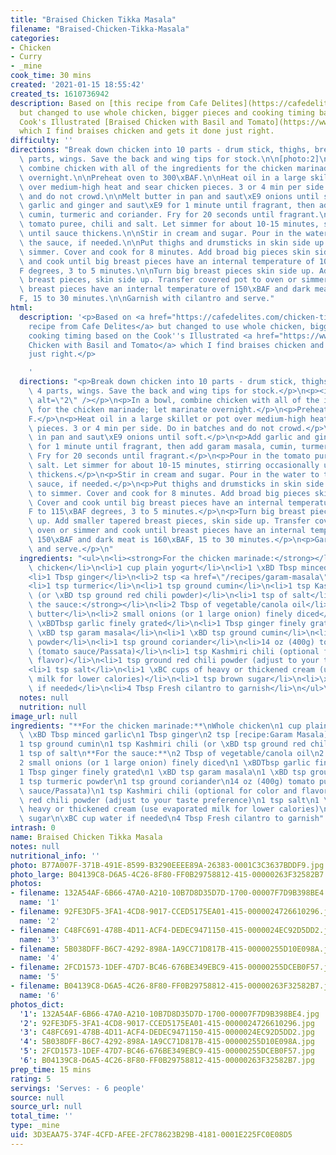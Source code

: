 ```yaml
---
title: "Braised Chicken Tikka Masala"
filename: "Braised-Chicken-Tikka-Masala"
categories:
- Chicken
- Curry
- _mine
cook_time: 30 mins
created: '2021-01-15 18:55:42'
created_ts: 1610736942
description: Based on [this recipe from Cafe Delites](https://cafedelites.com/chicken-tikka-masala/)
  but changed to use whole chicken, bigger pieces and cooking timing based on the
  Cook's Illustrated [Braised Chicken with Basil and Tomato](https://www.cooksillustrated.com/recipes/11400-braised-chicken-with-basil-and-tomato)
  which I find braises chicken and gets it done just right.
difficulty: ''
directions: "Break down chicken into 10 parts - drum stick, thighs, breast into 4\
  \ parts, wings. Save the back and wing tips for stock.\n\n[photo:2]\n\nIn a bowl,\
  \ combine chicken with all of the ingredients for the chicken marinade; let marinate\
  \ overnight.\n\nPreheat oven to 300\xBAF.\n\nHeat oil in a large skillet or pot\
  \ over medium-high heat and sear chicken pieces. 3 or 4 min per side. Do in batches\
  \ and do not crowd.\n\nMelt butter in pan and saut\xE9 onions until soft.\n\nAdd\
  \ garlic and ginger and saut\xE9 for 1 minute until fragrant, then add garam masala,\
  \ cumin, turmeric and coriander. Fry for 20 seconds until fragrant.\n\nPour in the\
  \ tomato puree, chili and salt. Let simmer for about 10-15 minutes, stirring occasionally\
  \ until sauce thickens.\n\nStir in cream and sugar. Pour in the water to thin out\
  \ the sauce, if needed.\n\nPut thighs and drumsticks in skin side up and bring to\
  \ simmer. Cover and cook for 8 minutes. Add broad big pieces skin side down. Cover\
  \ and cook until big breast pieces have an internal temperature of 105\xBAF to 115\xBA\
  F degrees, 3 to 5 minutes.\n\nTurn big breast pieces skin side up. Add smaller tapered\
  \ breast pieces, skin side up. Transfer covered pot to oven or simmer and cook until\
  \ breast pieces have an internal temperature of 150\xBAF and dark meat is 160\xBA\
  F, 15 to 30 minutes.\n\nGarnish with cilantro and serve."
html:
  description: '<p>Based on <a href="https://cafedelites.com/chicken-tikka-masala/">this
    recipe from Cafe Delites</a> but changed to use whole chicken, bigger pieces and
    cooking timing based on the Cook''s Illustrated <a href="https://www.cooksillustrated.com/recipes/11400-braised-chicken-with-basil-and-tomato">Braised
    Chicken with Basil and Tomato</a> which I find braises chicken and gets it done
    just right.</p>

    '
  directions: "<p>Break down chicken into 10 parts - drum stick, thighs, breast into\
    \ 4 parts, wings. Save the back and wing tips for stock.</p>\n<p><img src=\"/images/recipes/3D3EAA75-374F-4CFD-AFEE-2FC78623B29B-4181-0001E225FC0E08D5/92FE3DF5-3FA1-4CD8-9017-CCED5175EA01-415-0000024726610296.jpg\"\
    \ alt=\"2\" /></p>\n<p>In a bowl, combine chicken with all of the ingredients\
    \ for the chicken marinade; let marinate overnight.</p>\n<p>Preheat oven to 300\xBA\
    F.</p>\n<p>Heat oil in a large skillet or pot over medium-high heat and sear chicken\
    \ pieces. 3 or 4 min per side. Do in batches and do not crowd.</p>\n<p>Melt butter\
    \ in pan and saut\xE9 onions until soft.</p>\n<p>Add garlic and ginger and saut\xE9\
    \ for 1 minute until fragrant, then add garam masala, cumin, turmeric and coriander.\
    \ Fry for 20 seconds until fragrant.</p>\n<p>Pour in the tomato puree, chili and\
    \ salt. Let simmer for about 10-15 minutes, stirring occasionally until sauce\
    \ thickens.</p>\n<p>Stir in cream and sugar. Pour in the water to thin out the\
    \ sauce, if needed.</p>\n<p>Put thighs and drumsticks in skin side up and bring\
    \ to simmer. Cover and cook for 8 minutes. Add broad big pieces skin side down.\
    \ Cover and cook until big breast pieces have an internal temperature of 105\xBA\
    F to 115\xBAF degrees, 3 to 5 minutes.</p>\n<p>Turn big breast pieces skin side\
    \ up. Add smaller tapered breast pieces, skin side up. Transfer covered pot to\
    \ oven or simmer and cook until breast pieces have an internal temperature of\
    \ 150\xBAF and dark meat is 160\xBAF, 15 to 30 minutes.</p>\n<p>Garnish with cilantro\
    \ and serve.</p>\n"
  ingredients: "<ul>\n<li><strong>For the chicken marinade:</strong></li>\n<li>Whole\
    \ chicken</li>\n<li>1 cup plain yogurt</li>\n<li>1 \xBD Tbsp minced garlic</li>\n\
    <li>1 Tbsp ginger</li>\n<li>2 tsp <a href=\"/recipes/garam-masala\">Garam Masala</a></li>\n\
    <li>1 tsp turmeric</li>\n<li>1 tsp ground cumin</li>\n<li>1 tsp Kashmiri chili\
    \ (or \xBD tsp ground red chili powder)</li>\n<li>1 tsp of salt</li>\n<li><strong>For\
    \ the sauce:</strong></li>\n<li>2 Tbsp of vegetable/canola oil</li>\n<li>2 Tbsp\
    \ butter</li>\n<li>2 small onions (or 1 large onion) finely diced</li>\n<li>1\
    \ \xBDTbsp garlic finely grated</li>\n<li>1 Tbsp ginger finely grated</li>\n<li>1\
    \ \xBD tsp garam masala</li>\n<li>1 \xBD tsp ground cumin</li>\n<li>1 tsp turmeric\
    \ powder</li>\n<li>1 tsp ground coriander</li>\n<li>14 oz (400g) tomato puree\
    \ (tomato sauce/Passata)</li>\n<li>1 tsp Kashmiri chili (optional for color and\
    \ flavor)</li>\n<li>1 tsp ground red chili powder (adjust to your taste preference)</li>\n\
    <li>1 tsp salt</li>\n<li>1 \xBC cups of heavy or thickened cream (use evaporated\
    \ milk for lower calories)</li>\n<li>1 tsp brown sugar</li>\n<li>\xBC cup water\
    \ if needed</li>\n<li>4 Tbsp Fresh cilantro to garnish</li>\n</ul>\n"
  notes: null
  nutrition: null
image_url: null
ingredients: "**For the chicken marinade:**\nWhole chicken\n1 cup plain yogurt\n1\
  \ \xBD Tbsp minced garlic\n1 Tbsp ginger\n2 tsp [recipe:Garam Masala]\n1 tsp turmeric\n\
  1 tsp ground cumin\n1 tsp Kashmiri chili (or \xBD tsp ground red chili powder)\n\
  1 tsp of salt\n**For the sauce:**\n2 Tbsp of vegetable/canola oil\n2 Tbsp butter\n\
  2 small onions (or 1 large onion) finely diced\n1 \xBDTbsp garlic finely grated\n\
  1 Tbsp ginger finely grated\n1 \xBD tsp garam masala\n1 \xBD tsp ground cumin\n\
  1 tsp turmeric powder\n1 tsp ground coriander\n14 oz (400g) tomato puree (tomato\
  \ sauce/Passata)\n1 tsp Kashmiri chili (optional for color and flavor)\n1 tsp ground\
  \ red chili powder (adjust to your taste preference)\n1 tsp salt\n1 \xBC cups of\
  \ heavy or thickened cream (use evaporated milk for lower calories)\n1 tsp brown\
  \ sugar\n\xBC cup water if needed\n4 Tbsp Fresh cilantro to garnish"
intrash: 0
name: Braised Chicken Tikka Masala
notes: null
nutritional_info: ''
photo: B77A007F-371B-491E-8599-B3290EEEE89A-26383-0001C3C3637BDDF9.jpg
photo_large: B04139C8-D6A5-4C26-8F80-FF0B29758812-415-00000263F32582B7.jpg
photos:
- filename: 132A54AF-6B66-47A0-A210-10B7D8D35D7D-1700-00007F7D9B398BE4.jpg
  name: '1'
- filename: 92FE3DF5-3FA1-4CD8-9017-CCED5175EA01-415-0000024726610296.jpg
  name: '2'
- filename: C48FC691-478B-4D11-ACF4-DEDEC9471150-415-0000024EC92D5DD2.jpg
  name: '3'
- filename: 5B038DFF-B6C7-4292-898A-1A9CC71D817B-415-00000255D10E098A.jpg
  name: '4'
- filename: 2FCD1573-1DEF-47D7-BC46-676BE349EBC9-415-00000255DCEB0F57.jpg
  name: '5'
- filename: B04139C8-D6A5-4C26-8F80-FF0B29758812-415-00000263F32582B7.jpg
  name: '6'
photos_dict:
  '1': 132A54AF-6B66-47A0-A210-10B7D8D35D7D-1700-00007F7D9B398BE4.jpg
  '2': 92FE3DF5-3FA1-4CD8-9017-CCED5175EA01-415-0000024726610296.jpg
  '3': C48FC691-478B-4D11-ACF4-DEDEC9471150-415-0000024EC92D5DD2.jpg
  '4': 5B038DFF-B6C7-4292-898A-1A9CC71D817B-415-00000255D10E098A.jpg
  '5': 2FCD1573-1DEF-47D7-BC46-676BE349EBC9-415-00000255DCEB0F57.jpg
  '6': B04139C8-D6A5-4C26-8F80-FF0B29758812-415-00000263F32582B7.jpg
prep_time: 15 mins
rating: 5
servings: 'Serves: - 6 people'
source: null
source_url: null
total_time: ''
type: _mine
uid: 3D3EAA75-374F-4CFD-AFEE-2FC78623B29B-4181-0001E225FC0E08D5
---
```

